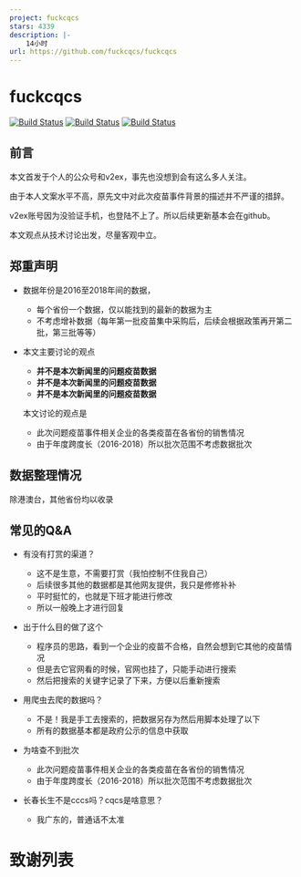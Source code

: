 ```yaml
---
project: fuckcqcs
stars: 4339
description: |-
    14小时
url: https://github.com/fuckcqcs/fuckcqcs
---
```


# fuckcqcs

[![Build Status](https://img.shields.io/github/stars/fuckcqcs/fuckcqcs.svg)](https://github.com/fuckcqcs/fuckcqcs)
[![Build Status](https://img.shields.io/github/forks/fuckcqcs/fuckcqcs.svg)](https://github.com/fuckcqcs/fuckcqcs)
[![Build Status](https://img.shields.io/badge/README-English-yellow.svg)](README_EN.md)

## 前言
本文首发于个人的公众号和v2ex，事先也没想到会有这么多人关注。

由于本人文案水平不高，原先文中对此次疫苗事件背景的描述并不严谨的措辞。

v2ex账号因为没验证手机，也登陆不上了。所以后续更新基本会在github。

本文观点从技术讨论出发，尽量客观中立。

## 郑重声明 

- 数据年份是2016至2018年间的数据，
    - 每个省份一个数据，仅以能找到的最新的数据为主
    - 不考虑增补数据（每年第一批疫苗集中采购后，后续会根据政策再开第二批，第三批等等）
- 本文主要讨论的观点

    - **并不是本次新闻里的问题疫苗数据**
    - **并不是本次新闻里的问题疫苗数据**
    - **并不是本次新闻里的问题疫苗数据**
    
    本文讨论的观点是
    - 此次问题疫苗事件相关企业的各类疫苗在各省份的销售情况
    - 由于年度跨度长（2016-2018）所以批次范围不考虑数据批次

## 数据整理情况
除港澳台，其他省份均以收录



## 常见的Q&A

- 有没有打赏的渠道？
    -  这不是生意，不需要打赏（我怕控制不住我自己）
    -  后续很多其他的数据都是其他网友提供，我只是修修补补
    -  平时挺忙的，也就是下班才能进行修改
    -  所以一般晚上才进行回复

- 出于什么目的做了这个 
    - 程序员的思路，看到一个企业的疫苗不合格，自然会想到它其他的疫苗情况
    - 但是去它官网看的时候，官网也挂了，只能手动进行搜索
    - 然后把搜索的关键字记录了下来，方便以后重新搜索

- 用爬虫去爬的数据吗？
    - 不是！我是手工去搜索的，把数据另存为然后用脚本处理了以下
    - 所有的数据基本都是政府公示的信息中获取     

- 为啥查不到批次
    - 此次问题疫苗事件相关企业的各类疫苗在各省份的销售情况
    - 由于年度跨度长（2016-2018）所以批次范围不考虑数据批次

- 长春长生不是cccs吗？cqcs是啥意思？
    - 我广东的，普通话不太准
# 致谢列表

